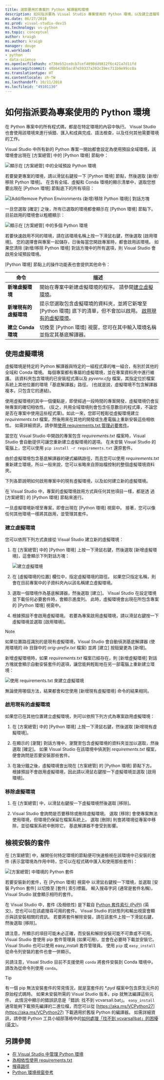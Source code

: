 ```yaml
---
title: 選取要用於專案的 Python 解譯器和環境
description: 如何指派要為 Visual Studio 專案使用的 Python 環境，以及建立虛擬環境的指示。
ms.date: 06/27/2018
ms.prod: visual-studio-dev15
ms.technology: vs-python
ms.topic: conceptual
author: kraigb
ms.author: kraigb
manager: douge
ms.workload:
- python
- data-science
ms.openlocfilehash: e738eb52ce8cb7cef4090dd9812f6c421a7d11fd
ms.sourcegitcommit: 40b6438b5acd7e59337a382c39ec711b9e99cc8a
ms.translationtype: HT
ms.contentlocale: zh-TW
ms.lasthandoff: 10/11/2018
ms.locfileid: "49101130"
---
```

# <a name="how-to-assign-which-python-environment-is-used-for-a-project"></a>如何指派要為專案使用的 Python 環境

在 Python 專案中的所有程式碼，都是在特定環境的內容中執行。 Visual Studio 也會使用該環境來進行偵錯、匯入和成員完成、語法檢查，以及任何其他需要環境的工作。

Visual Studio 中所有新的 Python 專案一開始都會設定為使用預設全域環境，該環境會出現在 [方案總管] 中的 [Python 環境] 節點中：

![顯示在 [方案總管] 中的全域預設 Python 環境](media/environments-project.png)

若要變更專案的環境，請以滑鼠右鍵按一下 [Python 環境] 節點，然後選取 [新增/移除 Python 環境]。 在含有全域、虛擬和 Conda 環境的顯示清單中，選取您想要出現在 [Python 環境] 節點底下的所有項目：

![[Add/Remove Python Environments (新增/移除 Python 環境)] 對話方塊](media/environments-add-remove.png)

一旦您選取 [確定] 之後，所有已選取的環境都會顯示在 [Python 環境] 節點下。 目前啟用的環境會以粗體顯示：

![顯示在 [方案總管] 中的多個 Python 環境](media/environments-project-multiple.png)

若要快速啟用不同的環境，請在該環境名稱上按一下滑鼠右鍵，然後選取 [啟用環境]。 您的選擇會與專案一起儲存，日後每當您開啟專案時，都會啟用該環境。 如果您清除 [新增/移除 Python 環境] 對話方塊中的所有選項，則 Visual Studio 會啟用全域預設環境。

[Python 環境] 節點上的操作功能表也會提供其他命令：

| 命令 | 描述 |
| --- | --- |
| **新增虛擬環境** | 開始在專案中新建虛擬環境的程序。 請參閱[建立虛擬環境](#create-a-virtual-environment)。 |
| **新增現有的虛擬環境** | 提示您選取包含虛擬環境的資料夾，並將它新增至 [Python 環境] 底下的清單，但不會加以啟用。 [啟用現有的虛擬環境](#activate-an-existing-virtual-environment)。 |
| **建立 Conda 環境** | 切換至 [Python 環境] 視窗，您可在其中輸入環境名稱並指定其基底解譯器。 |

## <a name="use-virtual-environments"></a>使用虛擬環境

虛擬環境是特定的 Python 解譯器與特定的一組程式庫的唯一組合，有別於其他的全域和 Conda 環境。 每個專案都有專屬的虛擬環境，並在專案資料夾中進行維護。 該資料夾包含環境的已安裝程式庫以及 *pyvenv.cfg* 檔案，其指定位於檔案系統上其他位置的環境「基底解譯器」路徑。 (也就是說，虛擬環境不包含解譯器複本，只包含它的連結)。 

使用虛擬環境的其中一個優點是，即使經過一段時間的專案開發，虛擬環境仍會反映專案的確切相依性。 (反之，共用全域環境則會包含任意數目的程式庫，不論您是否在專案中使用這些程式庫)。如此一來，您即可輕鬆從虛擬環境建立 *requirements.txt* 檔案，然後用來在其他的開發或生產電腦上重新安裝這些相依性。 如需詳細資訊，請參閱[使用 requirements.txt 管理必要套件](managing-required-packages-with-requirements-txt.md)。

當您在 Visual Studio 中開啟的專案包含 *requirements.txt* 檔案時，Visual Studio 會自動提供可讓您重新建立虛擬環境的選項。 在未安裝 Visual Studio 的電腦上，您可以使用 `pip install -r requirements.txt` 還原套件。

由於虛擬環境包含基底解譯器的硬式編碼路徑，而且您可以使用 *requirements.txt* 重新建立環境，所以一般來說，您可以省略來自原始檔控制的整個虛擬環境資料夾。

下列各節說明如何啟用專案中的現有虛擬環境，以及如何建立新的虛擬環境。

在 Visual Studio 中，專案的虛擬環境啟用方式與任何其他項目一樣，都是透 過[方案總管] 的 [Python 環境] 節點來進行。

一旦虛擬環境新增至專案，即會出現在 [Python 環境] 視窗中。 接著，您可以像任何其他環境一樣將其啟用，並管理其套件。

### <a name="create-a-virtual-environment"></a>建立虛擬環境

您可以依照下列方式直接從 Visual Studio 建立新的虛擬環境：

1. 在 [方案總管] 中的 [Python 環境] 上按一下滑鼠右鍵，然後選取 [新增虛擬環境]，這會顯示下列對話方塊：

    ![建立虛擬環境](media/environments-add-virtual-1.png)

1. 在 [虛擬環境的位置] 欄位中，指定虛擬環境的路徑。 如果您只指定名稱，則會在目前專案中的子資料夾內以該名稱建立虛擬環境。

1. 選取一個環境作為基底解譯器，然後選取 [建立]。 Visual Studio 在設定環境並下載任何必要套件時，會顯示進度列。 此時，虛擬環境會出現在所包含專案的 [Python 環境] 視窗中。

1. 根據預設不會啟用虛擬環境。 若要為專案啟用虛擬環境，請以滑鼠右鍵按一下虛擬環境並選取 [啟用環境]。

> [!Note]
> 如果位置路徑識別的是現有虛擬環境，Visual Studio 會自動偵測基底解譯器 (使用環境的 *lib* 目錄中的 *orig-prefix.txt* 檔案) 並將 [建立] 按鈕變更為 [新增]。
>
> 新增虛擬環境時，如果 *requirements.txt* 檔案已經存在，則 [新增虛擬環境] 對話方塊就會顯示自動安裝套件的選項，讓您能夠輕鬆地在另一部電腦上重新建立環境：
>
> ![使用 requirements.txt 來建立虛擬環境](media/environments-requirements-txt.png)
>
> 無論使用哪個方法，結果都會和您使用 [新增現有虛擬環境] 命令的結果相同。

### <a name="activate-an-existing-virtual-environment"></a>啟用現有的虛擬環境

如果您已在其他位置建立虛擬環境，則可以依照下列方式為專案啟用虛擬環境：

1. 在 [方案總管] 中的 [Python 環境] 上按一下滑鼠右鍵，然後選取 [新增現有虛擬環境]。

1. 在顯示的 [瀏覽] 對話方塊中，瀏覽至包含虛擬環境的資料夾並加以選取，然後選取 [確定]。 如果 Visual Studio 在該環境中偵測到 *requirements.txt* 檔案，便會詢問是否要安裝那些套件。

1. 在幾分鐘之後，虛擬環境會出現在 [方案總管] 的 [Python 環境] 節點下方。 根據預設不會啟用虛擬環境，因此請以滑鼠右鍵按一下虛擬環境並選取 [啟用環境]。

### <a name="remove-a-virtual-environment"></a>移除虛擬環境

1. 在 [方案總管] 中，以滑鼠右鍵按一下虛擬環境然後選取 [移除]。

1. Visual Studio 會詢問是否要移除或刪除虛擬環境。 選取 [移除] 會使專案無法使用環境，但環境仍保留在檔案系統上。 選取 [刪除] 則會將環境從專案中移除，並從檔案系統中刪除它。 基底解譯器不會受到影響。

## <a name="view-installed-packages"></a>檢視安裝的套件

在 [方案總管] 中，展開任何特定環境的節點便可快速檢視在該環境中已安裝的套件 (表示當環境為作用中時，您可以在程式碼中匯入和使用那些套件)：

![[方案總管] 中環境的 Python 套件](media/environments-installed-packages.png)

若要安裝新的套件，在 [Python 環境] 視窗中 以滑鼠右鍵按一下環境，並選取 [安裝 Python 套件] 以切換至 [套件] 索引標籤。 輸入搜尋字詞 (通常是套件名稱)，Visual Studio 就會顯示相符的套件。

在 Visual Studio 中，套件 (及相依性) 是下載自 [Python 套件索引 (PyPI)](https://pypi.org) \(英文\)，您也可以在該處搜尋可用的套件。 Visual Studio 的狀態列和輸出視窗會顯示與該安裝相關的資訊。 若要將套件解除安裝，請在該套件上按一下滑鼠右鍵，然後選取 [移除]。

請注意，所顯示的項目可能未必正確，而安裝和解除安裝可能不可靠或不可用。 Visual Studio 會使用 pip 套件管理員 (如果可用)，並會在必要時下載並安裝它。 Visual Studio 也可以使用 easy_install 套件管理員。 使用 `pip` 或 `easy_install` 從命令列安裝的套件也會一併顯示。

另請注意，Visual Studio 目前不支援使用 `conda` 將套件安裝到 Conda 環境中。 請改為從命令列使用 `conda`。

> [!Tip]
> 有一個 pip 無法安裝套件的常見情況，就是當套件的 *\*.pyd* 檔案中包含原生元件的原始程式碼時。 如果未安裝所需的 Visual Studio 版本，pip 就無法編譯這些元件。 此情況中顯示的錯誤訊息是「錯誤: 找不到 vcvarsall.bat」。 `easy_install` 通常能夠下載預先編譯的二進位檔，而您可以從 [https://aka.ms/VCPython27](https://aka.ms/VCPython27) 下載適用於舊版 Python 的編譯器。 如需詳細資訊，請參閱 Python 工具小組部落格中的[如何處理「找不到 vcvarsallbat」的困擾 (英文)](https://blogs.msdn.microsoft.com/pythonengineering/2016/04/11/unable-to-find-vcvarsall-bat/)。

## <a name="see-also"></a>另請參閱

- [在 Visual Studio 中管理 Python 環境](managing-python-environments-in-visual-studio.md)
- [為相依性使用 requirements.txt](managing-required-packages-with-requirements-txt.md)
- [搜尋路徑](search-paths.md)
- [Python 環境視窗參考](python-environments-window-tab-reference.md)
